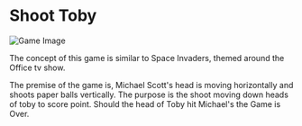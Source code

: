 # Shoot Toby

![Game Image](https://github.com/musason/shoot-toby/tree/master/images/Unbenannt.png)

The concept of this game is similar to Space Invaders, themed around the Office tv show.

The premise of the game is, Michael Scott's head is moving horizontally and shoots paper balls vertically.
The purpose is the shoot moving down heads of toby to score point. Should the head of Toby hit Michael's the Game is Over.
